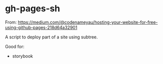 # gh-pages-sh

From: https://medium.com/@codenameyau/hosting-your-website-for-free-using-github-pages-218d64a32901

A script to deploy part of a site using subtree.

Good for:

- storybook
